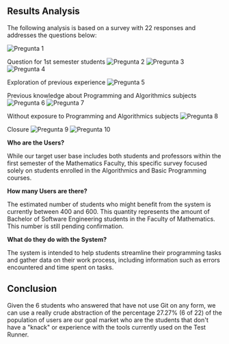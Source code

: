 ## Results Analysis

The following analysis is based on a survey with 22 responses and addresses the questions below:

![Pregunta 1](../../resources/pregunta1.png)

Question for 1st semester students
![Pregunta 2](../../resources/pregunta2.png)
![Pregunta 3](../../resources/pregunta3.png)
![Pregunta 4](../../resources/pregunta4.png)

Exploration of previous experience
![Pregunta 5](../../resources/pregunta5.png)

Previous knowledge about Programming and Algorithmics subjects
![Pregunta 6](../../resources/pregunta6.png)
![Pregunta 7](../../resources/pregunta7.png)

Without exposure to Programming and Algorithmics subjects
![Pregunta 8](../../resources/pregunta8.png)

Closure
![Pregunta 9](../../resources/pregunta9.png)
![Pregunta 10](../../resources/pregunta10.png)


**Who are the Users?**

While our target user base includes both students and professors within the first semester of the Mathematics Faculty, this specific survey focused solely on students enrolled in the Algorithmics and Basic Programming courses.

**How many Users are there?**

The estimated number of students who might benefit from the system is currently between 400 and 600. This quantity represents the amount of Bachelor of Software Engineering students in the Faculty of Mathematics. This number is still pending confirmation.

**What do they do with the System?**

The system is intended to help students streamline their programming tasks and gather data on their work process, including information such as errors encountered and time spent on tasks.

## Conclusion

Given the 6 students who answered that have not use Git on any form, we can use a really crude abstraction of the percentage 27.27% (6 of 22) of the population of users are our goal market who are the students that don't have a "knack" or experience with the tools currently used on the Test Runner.